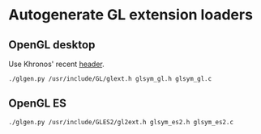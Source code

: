 # Autogenerate GL extension loaders

## OpenGL desktop

Use Khronos' recent [header](www.opengl.org/registry/api/glext.h).

    ./glgen.py /usr/include/GL/glext.h glsym_gl.h glsym_gl.c

## OpenGL ES

    ./glgen.py /usr/include/GLES2/gl2ext.h glsym_es2.h glsym_es2.c

